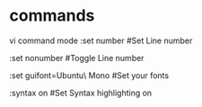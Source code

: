 # commands

vi command mode
:set number  #Set Line number

:set nonumber #Toggle Line number

:set guifont=Ubuntu\ Mono #Set your fonts

:syntax on #Set Syntax highlighting on
